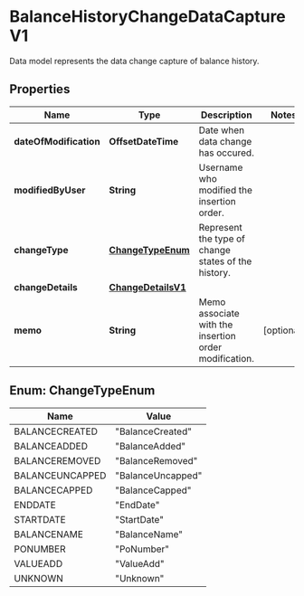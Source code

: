 

# BalanceHistoryChangeDataCaptureV1

Data model represents the data change capture of balance history.

## Properties

| Name | Type | Description | Notes |
|------------ | ------------- | ------------- | -------------|
|**dateOfModification** | **OffsetDateTime** | Date when data change has occured. |  |
|**modifiedByUser** | **String** | Username who modified the insertion order. |  |
|**changeType** | [**ChangeTypeEnum**](#ChangeTypeEnum) | Represent the type of change states of the history. |  |
|**changeDetails** | [**ChangeDetailsV1**](ChangeDetailsV1.md) |  |  |
|**memo** | **String** | Memo associate with the insertion order modification. |  [optional] |



## Enum: ChangeTypeEnum

| Name | Value |
|---- | -----|
| BALANCECREATED | &quot;BalanceCreated&quot; |
| BALANCEADDED | &quot;BalanceAdded&quot; |
| BALANCEREMOVED | &quot;BalanceRemoved&quot; |
| BALANCEUNCAPPED | &quot;BalanceUncapped&quot; |
| BALANCECAPPED | &quot;BalanceCapped&quot; |
| ENDDATE | &quot;EndDate&quot; |
| STARTDATE | &quot;StartDate&quot; |
| BALANCENAME | &quot;BalanceName&quot; |
| PONUMBER | &quot;PoNumber&quot; |
| VALUEADD | &quot;ValueAdd&quot; |
| UNKNOWN | &quot;Unknown&quot; |



